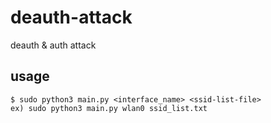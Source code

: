 # deauth-attack
deauth & auth attack

## usage
```
$ sudo python3 main.py <interface_name> <ssid-list-file>
ex) sudo python3 main.py wlan0 ssid_list.txt
```

